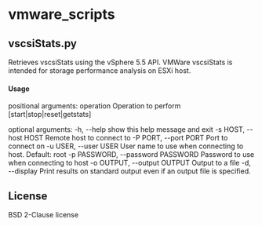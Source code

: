 vmware_scripts
==============

vscsiStats.py
-------------

Retrieves vscsiStats using the vSphere 5.5 API.
VMWare vscsiStats is intended for storage performance analysis on ESXi host.


#### Usage


positional arguments:
  operation             Operation to perform [start|stop|reset|getstats]

optional arguments:
  -h, --help            show this help message and exit
  -s HOST, --host HOST  Remote host to connect to
  -P PORT, --port PORT  Port to connect on
  -u USER, --user USER  User name to use when connecting to host. Default:
                        root
  -p PASSWORD, --password PASSWORD
                        Password to use when connecting to host
  -o OUTPUT, --output OUTPUT
                        Output to a file
  -d, --display         Print results on standard output even if an output
                        file is specified.


License
-------

BSD 2-Clause license



